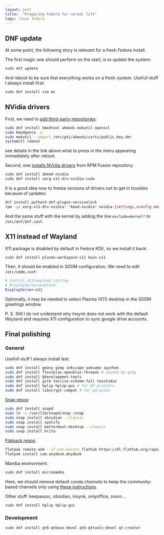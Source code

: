 ```yaml
---
layout: post
title:  "Preparing Fedora for normal life"
tags: linux fedora 
---
```


## DNF update

At some point, the following story is relevant for a fresh Fedora install.

The first magic one should perform on the start, is to update the system:
```bash
sudo dnf update
```
And reboot to be sure that everything works on a fresh system. Usefull stuff I always install first:
```bash
sudo dnf install vim mc 
```

## NVidia drivers

First, we need to [add third-party repositories](https://docs.fedoraproject.org/en-US/quick-docs/rpmfusion-setup/):
```bash
sudo dnf install kmodtool akmods mokutil openssl 
sudo kmodgenca -a 
sudo mokutil --import /etc/pki/akmods/certs/public_key.der 
systemctl reboot 
```
see details in the link above what to press in the menu appearing immediately after reboot.

Second, one [installs NVidia drivers](https://rpmfusion.org/Howto/NVIDIA) from RPM Fusion repository:
```bash
sudo dnf install akmod-nvidia 
sudo dnf install xorg-x11-drv-nvidia-cuda 
```

It is a good idea now to freeze versions of drivers not to get in troubles because of updates:
```bash
dnf install python3-dnf-plugin-versionlock
rpm -qa xorg-x11-drv-nvidia* *kmod-nvidia* nvidia-{settings,xconfig,modprobe,persistenced}  >> /etc/dnf/plugins/versionlock.list
```

And the same stuff with the kernel by adding the line `exclude=kernel*` to `/etc/dnf/dnf.conf`.


## X11 instead of Wayland

X11 package is disabled by default in Fedora KDE, so we install it back:
```bash
sudo dnf install plasma-workspace-x11 kwin-x11
```

Then, it should be enabled in SDDM configuration. We need to edit `/etc/sddm.conf`:
```bash
# Control x11/wayland startup
# DisplayServer=wayland
DisplayServer=x11
```

Optionally, it may be needed to select Plasma (X11) desktop in the SDDM greetings window. 

P. S. Still I do not undestand why Insynk does not work with the default Wayland and requires X11 configuration to sync google drive accounts.



## Final polishing

### General

Usefull stuff I always install last:
```bash
sudo dnf install geany gimp inkscape yakuake ipython
sudo dnf install flexiblas-openblas-threads # needed by gimp
sudo dnf install @development-tools
sudo dnf install gitk texlive-scheme-full texstudio 
sudo dnf install hplip hplip-gui # for HP printers
sudo dnf install libxcrypt-compat # for paraview
```

[Snap repos](https://snapcraft.io/docs/installing-snap-on-fedora):
```bash
sudo dnf install snapd
sudo ln -s /var/lib/snapd/snap /snap
sudo snap install obsidian --classic
sudo snap install spotify
sudo snap install mattermost-desktop --classic
sudo snap install krita
```

[Flatpack repos](https://flatpak.org/setup/Fedora):
```bash
flatpak remote-add --if-not-exists flathub https://dl.flathub.org/repo/flathub.flatpakrepo
flatpak install com.anydesk.Anydesk
```

Mamba environment:
```bash
sudo dnf install micromamba
```
Here, we should remove default conda channels to keep the community-based channels only using [these instructions](https://mamba.readthedocs.io/en/latest/user_guide/troubleshooting.html#defaults-channels).

Other stuff: keepassxc, obsidian, insynk, onlyoffice, zoom...

```bash
sudo dnf install hplip hplip-gui
```

### Development

```bash
sudo dnf install qt6-qtbase-devel qt6-qttools-devel qt-creator
```

